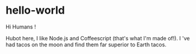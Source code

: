 # hello-world

Hi Humans !

Hubot here, I like Node.js and Coffeescript (that's what I'm made of!).
I 've had tacos on the moon and find them far superior to Earth tacos.
